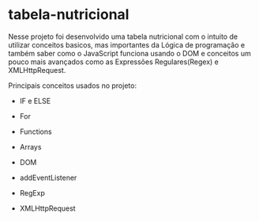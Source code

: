 # tabela-nutricional

Nesse projeto foi desenvolvido uma tabela nutricional com o intuito de utilizar conceitos basicos, mas importantes da Lógica de programação e também saber como o JavaScript
funciona usando o DOM e conceitos um pouco mais avançados como as Expressões Regulares(Regex) e XMLHttpRequest.

Principais conceitos usados no projeto:

- IF e ELSE
- For
- Functions
- Arrays

- DOM
- addEventListener
- RegExp
- XMLHttpRequest
